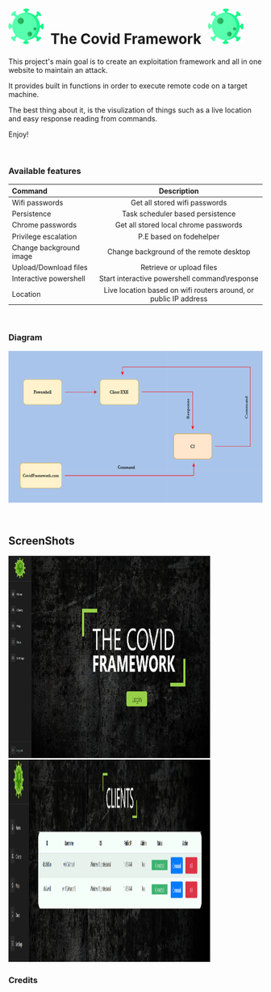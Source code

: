 <h1> <img src="./ProjectPictures/virus.png"
  width="70"
  height="70">
  &nbsp;The Covid Framework&nbsp;
<img src="./ProjectPictures/virus.png"
  width="70"
  height="70">
</h1>
&NewLine;
&NewLine;
This project's main goal is to create an exploitation framework and all in one website to maintain an attack.

It provides built in functions in order to execute remote code on a target machine. 

The best thing about it, is the visulization of things such as a live location and easy response reading from commands.

Enjoy!

&nbsp;&nbsp;
### Available features

| Command      | Description| 
| :--     |    :-:   |
| Wifi passwords| Get all stored wifi passwords | 
| Persistence| Task scheduler based persistence|
|Chrome passwords|Get all stored local chrome passwords|
|Privilege escalation|P.E based on fodehelper|
|Change background image|Change background of the remote desktop|
|Upload/Download files|Retrieve or upload files|
|Interactive powershell|Start interactive powershell command\response|
|Location|Live location based on wifi routers around, or public IP address|

&nbsp;&nbsp;&nbsp;
### Diagram
<img src="./ProjectPictures/CovidDiagram.png" width="650" height="300" />

&nbsp;&nbsp;&nbsp;

## ScreenShots
<img src="./ProjectPictures/Home.png" width="400" height="400" />
<img src="./ProjectPictures/Clients.png" width="400" height="400" />


### Credits
